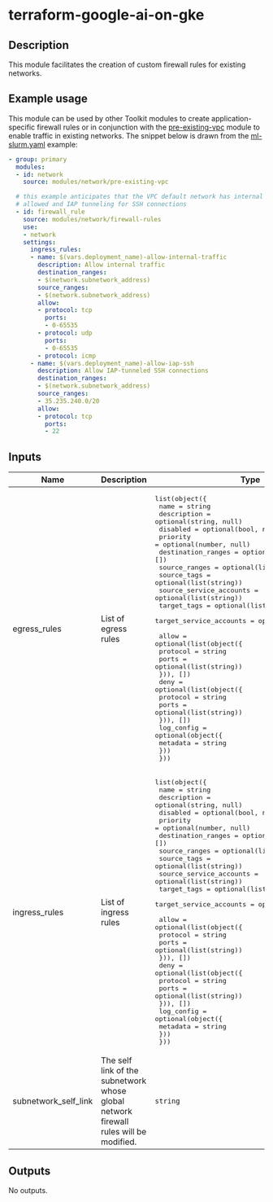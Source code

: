 # terraform-google-ai-on-gke

## Description

This module facilitates the creation of custom firewall rules for existing
networks.

## Example usage

This module can be used by other Toolkit modules to create application-specific
firewall rules or in conjunction with the [pre-existing-vpc] module to enable
traffic in existing networks. The snippet below is drawn from the
[ml-slurm.yaml] example:

```yaml
- group: primary
  modules:
  - id: network
    source: modules/network/pre-existing-vpc

  # this example anticipates that the VPC default network has internal traffic
  # allowed and IAP tunneling for SSH connections
  - id: firewall_rule
    source: modules/network/firewall-rules
    use:
    - network
    settings:
      ingress_rules:
      - name: $(vars.deployment_name)-allow-internal-traffic
        description: Allow internal traffic
        destination_ranges:
        - $(network.subnetwork_address)
        source_ranges:
        - $(network.subnetwork_address)
        allow:
        - protocol: tcp
          ports:
          - 0-65535
        - protocol: udp
          ports:
          - 0-65535
        - protocol: icmp
      - name: $(vars.deployment_name)-allow-iap-ssh
        description: Allow IAP-tunneled SSH connections
        destination_ranges:
        - $(network.subnetwork_address)
        source_ranges:
        - 35.235.240.0/20
        allow:
        - protocol: tcp
          ports:
          - 22
```

<!-- BEGINNING OF PRE-COMMIT-TERRAFORM DOCS HOOK -->
## Inputs

| Name | Description | Type | Default | Required |
|------|-------------|------|---------|:--------:|
| egress\_rules | List of egress rules | <pre>list(object({<br>    name                    = string<br>    description             = optional(string, null)<br>    disabled                = optional(bool, null)<br>    priority                = optional(number, null)<br>    destination_ranges      = optional(list(string), [])<br>    source_ranges           = optional(list(string), [])<br>    source_tags             = optional(list(string))<br>    source_service_accounts = optional(list(string))<br>    target_tags             = optional(list(string))<br>    target_service_accounts = optional(list(string))<br><br>    allow = optional(list(object({<br>      protocol = string<br>      ports    = optional(list(string))<br>    })), [])<br>    deny = optional(list(object({<br>      protocol = string<br>      ports    = optional(list(string))<br>    })), [])<br>    log_config = optional(object({<br>      metadata = string<br>    }))<br>  }))</pre> | `[]` | no |
| ingress\_rules | List of ingress rules | <pre>list(object({<br>    name                    = string<br>    description             = optional(string, null)<br>    disabled                = optional(bool, null)<br>    priority                = optional(number, null)<br>    destination_ranges      = optional(list(string), [])<br>    source_ranges           = optional(list(string), [])<br>    source_tags             = optional(list(string))<br>    source_service_accounts = optional(list(string))<br>    target_tags             = optional(list(string))<br>    target_service_accounts = optional(list(string))<br><br>    allow = optional(list(object({<br>      protocol = string<br>      ports    = optional(list(string))<br>    })), [])<br>    deny = optional(list(object({<br>      protocol = string<br>      ports    = optional(list(string))<br>    })), [])<br>    log_config = optional(object({<br>      metadata = string<br>    }))<br>  }))</pre> | `[]` | no |
| subnetwork\_self\_link | The self link of the subnetwork whose global network firewall rules will be modified. | `string` | n/a | yes |

## Outputs

No outputs.

<!-- END OF PRE-COMMIT-TERRAFORM DOCS HOOK -->

[pre-existing-vpc]: ../pre-existing-vpc/README.md
[ml-slurm.yaml]: ../../../examples/ml-slurm.yaml
